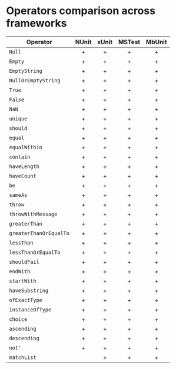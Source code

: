 Operators comparison across frameworks
======================================

| Operator               | NUnit | xUnit | MSTest | MbUnit |
|------------------------|:-----:|:-----:|:------:|:------:|
| `Null`                 | +     | +     | +      | +      |
| `Empty`                | +     | +     | +      | +      |
| `EmptyString`          | +     | +     | +      | +      |
| `NullOrEmptyString`    | +     | +     | +      | +      |
| `True`                 | +     | +     | +      | +      |
| `False`                | +     | +     | +      | +      |
| `NaN`                  | +     | +     | +      | +      |
| `unique`               | +     | +     | +      | +      |
| `should`               | +     | +     | +      | +      |
| `equal`                | +     | +     | +      | +      |
| `equalWithin`          | +     | +     | +      | +      |
| `contain`              | +     | +     | +      | +      |
| `haveLength`           | +     | +     | +      | +      |
| `haveCount`            | +     | +     | +      | +      |
| `be`                   | +     | +     | +      | +      |
| `sameAs`               | +     | +     | +      | +      |
| `throw`                | +     | +     | +      | +      |
| `throwWithMessage`     | +     | +     | +      | +      |
| `greaterThan`          | +     | +     | +      | +      |
| `greaterThanOrEqualTo` | +     | +     | +      | +      |
| `lessThan`             | +     | +     | +      | +      |
| `lessThanOrEqualTo`    | +     | +     | +      | +      |
| `shouldFail`           | +     | +     | +      | +      |
| `endWith`              | +     | +     | +      | +      |
| `startWith`            | +     | +     | +      | +      |
| `haveSubstring`        | +     | +     | +      | +      |
| `ofExactType`          | +     | +     | +      | +      |
| `instanceOfType`       | +     | +     | +      | +      |
| `choice`               | +     | +     | +      | +      |
| `ascending`            | +     | +     | +      | +      |
| `descending`           | +     | +     | +      | +      |
| `not'`                 | +     | +     | +      | +      |
| `matchList`            |       | +     | +      | +      |